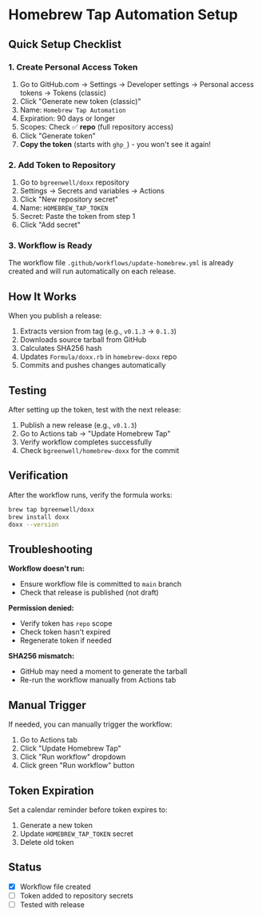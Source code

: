 # Homebrew Tap Automation Setup

## Quick Setup Checklist

### 1. Create Personal Access Token
1. Go to GitHub.com → Settings → Developer settings → Personal access tokens → Tokens (classic)
2. Click "Generate new token (classic)"
3. Name: `Homebrew Tap Automation`
4. Expiration: 90 days or longer
5. Scopes: Check ✅ **repo** (full repository access)
6. Click "Generate token"
7. **Copy the token** (starts with `ghp_`) - you won't see it again!

### 2. Add Token to Repository
1. Go to `bgreenwell/doxx` repository
2. Settings → Secrets and variables → Actions
3. Click "New repository secret"
4. Name: `HOMEBREW_TAP_TOKEN`
5. Secret: Paste the token from step 1
6. Click "Add secret"

### 3. Workflow is Ready
The workflow file `.github/workflows/update-homebrew.yml` is already created and will run automatically on each release.

## How It Works

When you publish a release:
1. Extracts version from tag (e.g., `v0.1.3` → `0.1.3`)
2. Downloads source tarball from GitHub
3. Calculates SHA256 hash
4. Updates `Formula/doxx.rb` in `homebrew-doxx` repo
5. Commits and pushes changes automatically

## Testing

After setting up the token, test with the next release:
1. Publish a new release (e.g., `v0.1.3`)
2. Go to Actions tab → "Update Homebrew Tap"
3. Verify workflow completes successfully
4. Check `bgreenwell/homebrew-doxx` for the commit

## Verification

After the workflow runs, verify the formula works:
```bash
brew tap bgreenwell/doxx
brew install doxx
doxx --version
```

## Troubleshooting

**Workflow doesn't run:**
- Ensure workflow file is committed to `main` branch
- Check that release is published (not draft)

**Permission denied:**
- Verify token has `repo` scope
- Check token hasn't expired
- Regenerate token if needed

**SHA256 mismatch:**
- GitHub may need a moment to generate the tarball
- Re-run the workflow manually from Actions tab

## Manual Trigger

If needed, you can manually trigger the workflow:
1. Go to Actions tab
2. Click "Update Homebrew Tap"
3. Click "Run workflow" dropdown
4. Click green "Run workflow" button

## Token Expiration

Set a calendar reminder before token expires to:
1. Generate a new token
2. Update `HOMEBREW_TAP_TOKEN` secret
3. Delete old token

## Status

- [x] Workflow file created
- [ ] Token added to repository secrets
- [ ] Tested with release
